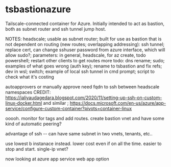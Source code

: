 # tsbastionazure
Tailscale-connected container for Azure. Initially intended to act as bastion, both as subnet router and ssh tunnel jump host.

NOTES:
headscale; usable as subnet router; built for use as bastion that is not dependent on routing (new routes; overlapping addressing): ssh tunnel; replace cert, can change sshuser password from azure interface, which will allow sudo?; parameters: in general, headscale, for az create, todo powershell; restart other clients to get routes
more todo: dns rename; sudo; examples of what goes wrong (auth key); rename to tsbastion and fix refs; dev in wsl; switch; example of local ssh tunnel in cmd prompt; script to check what it's costing

autoapprovers or manually approve
need fqdn to ssh between headscale namespaces
CREDIT: https://jaliyaudagedara.blogspot.com/2020/11/setting-up-ssh-on-custom-linux-docker.html and similar ; https://docs.microsoft.com/en-us/azure/app-service/configure-custom-container?pivots=container-linux


ooooh. monitor for tags and add routes. create bastion vnet and have some kind of automatic peering?

advantage of ssh -- can have same subnet in two vnets, tenants, etc..

use lowest b instanace instead. lower cost even if on all the time. easier to stop and start. single-ip vnet?

now looking at azure app service web app option
